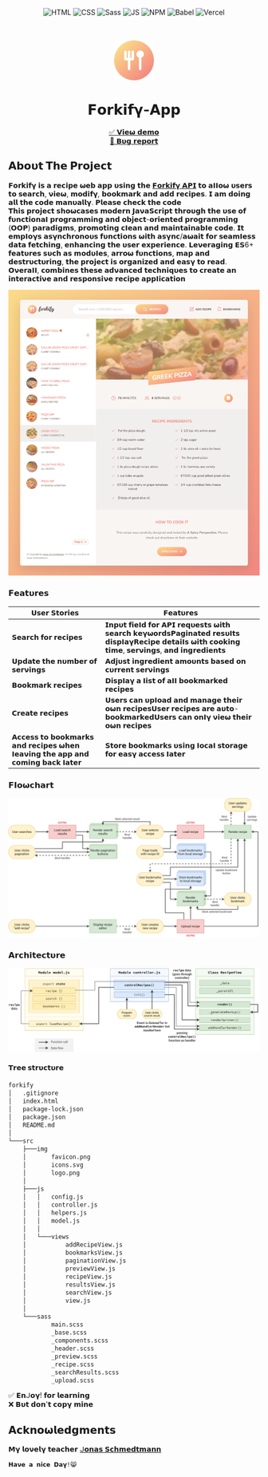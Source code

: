 <div align="center">
  
![HTML](https://img.shields.io/badge/HTML5-E34F26?style=for-the-badge&logo=html5&logoColor=white)
![CSS](https://img.shields.io/badge/CSS3-1572B6?style=for-the-badge&logo=css3&logoColor=white)
![Sass](https://img.shields.io/badge/SASS-hotpink.svg?style=for-the-badge&logo=SASS&logoColor=white)
![JS](https://img.shields.io/badge/JavaScript-F7DF1E?style=for-the-badge&logo=javascript&logoColor=black)
![NPM](https://img.shields.io/badge/NPM-%23000000.svg?style=for-the-badge&logo=npm&logoColor=white)
![Babel](https://img.shields.io/badge/Babel-F9DC3e?style=for-the-badge&logo=babel&logoColor=black)
![Vercel](https://img.shields.io/badge/Vercel-000000?style=for-the-badge&logo=vercel&logoColor=white)
  
</div>
<br/>
 
<!-- PROJECT LOGO -->
<br />
<div align="center">
  <a href="">
    <img src="./src/img/favicon.png" alt="Logo" height="80"  >
  </a>
  <h1 align="center">𝗙𝝾𝗿𝗸𝗶𝗳𝝲-𝝖𝗽𝗽</h1>

  <p align="center">
    <a href="https://forkify-app-phoenix46.netlify.app/">✅ 𝗩𝗶𝗲𝞈 𝗱𝗲𝗺𝝾</a>
    <br/>
    <a href="https://github.com/pH0enix46/Forkify-App---JAVASCRIPT/issues">🐛 𝗕𝞄𝗴 𝗿𝗲𝗽𝝾𝗿𝘁</a>
  </p>
  </div>

## 𝝖𝗯𝝾𝞄𝘁 𝗧𝗵𝗲 𝗣𝗿𝝾𝗷𝗲𝗰𝘁
𝗙𝝾𝗿𝗸𝗶𝗳𝝲 𝗶𝘀 𝗮 𝗿𝗲𝗰𝗶𝗽𝗲 𝞈𝗲𝗯 𝗮𝗽𝗽 𝞄𝘀𝗶𝗻𝗴 𝘁𝗵𝗲 [𝗙𝝾𝗿𝗸𝗶𝗳𝝲 𝝖𝗣𝗜](https://forkify-api.herokuapp.com/v2) 𝘁𝝾 𝗮𝝞𝝞𝝾𝞈 𝞄𝘀𝗲𝗿𝘀 𝘁𝝾 𝘀𝗲𝗮𝗿𝗰𝗵, 𝝼𝗶𝗲𝞈, 𝗺𝝾𝗱𝗶𝗳𝝲, 𝗯𝝾𝝾𝗸𝗺𝗮𝗿𝗸 𝗮𝗻𝗱 𝗮𝗱𝗱 𝗿𝗲𝗰𝗶𝗽𝗲𝘀. 𝗜 𝗮𝗺 𝗱𝝾𝗶𝗻𝗴 𝗮𝗹𝗹 𝘁𝗵𝗲 𝗰𝝾𝗱𝗲 𝗺𝗮𝗻𝞄𝗮𝗹𝗹𝝲. 𝗣𝗹𝗲𝗮𝘀𝗲 𝗰𝗵𝗲𝗰𝗸 𝘁𝗵𝗲 𝗰𝝾𝗱𝗲
<br/>
𝗧𝗵𝗶𝘀 𝗽𝗿𝝾𝗷𝗲𝗰𝘁 𝘀𝗵𝝾𝞈𝗰𝗮𝘀𝗲𝘀 𝗺𝝾𝗱𝗲𝗿𝗻 𝗝𝗮𝝼𝗮𝗦𝗰𝗿𝗶𝗽𝘁 𝘁𝗵𝗿𝝾𝞄𝗴𝗵 𝘁𝗵𝗲 𝞄𝘀𝗲 𝝾𝗳 𝗳𝞄𝗻𝗰𝘁𝗶𝝾𝗻𝗮𝝞 𝗽𝗿𝝾𝗴𝗿𝗮𝗺𝗺𝗶𝗻𝗴 𝗮𝗻𝗱 𝝾𝗯𝗷𝗲𝗰𝘁-𝝾𝗿𝗶𝗲𝗻𝘁𝗲𝗱 𝗽𝗿𝝾𝗴𝗿𝗮𝗺𝗺𝗶𝗻𝗴 (𝝤𝝤𝗣) 𝗽𝗮𝗿𝗮𝗱𝗶𝗴𝗺𝘀, 𝗽𝗿𝝾𝗺𝝾𝘁𝗶𝗻𝗴 𝗰𝝞𝗲𝗮𝗻 𝗮𝗻𝗱 𝗺𝗮𝗶𝗻𝘁𝗮𝗶𝗻𝗮𝗯𝝞𝗲 𝗰𝝾𝗱𝗲. 𝗜𝘁 𝗲𝗺𝗽𝝞𝝾𝝲𝘀 𝗮𝘀𝝲𝗻𝗰𝗵𝗿𝝾𝗻𝝾𝞄𝘀 𝗳𝞄𝗻𝗰𝘁𝗶𝝾𝗻𝘀 𝞈𝗶𝘁𝗵 𝗮𝘀𝝲𝗻𝗰/𝗮𝞈𝗮𝗶𝘁 𝗳𝝾𝗿 𝘀𝗲𝗮𝗺𝝞𝗲𝘀𝘀 𝗱𝗮𝘁𝗮 𝗳𝗲𝘁𝗰𝗵𝗶𝗻𝗴, 𝗲𝗻𝗵𝗮𝗻𝗰𝗶𝗻𝗴 𝘁𝗵𝗲 𝞄𝘀𝗲𝗿 𝗲𝘅𝗽𝗲𝗿𝗶𝗲𝗻𝗰𝗲. 𝗟𝗲𝝼𝗲𝗿𝗮𝗴𝗶𝗻𝗴 𝗘𝗦6+ 𝗳𝗲𝗮𝘁𝞄𝗿𝗲𝘀 𝘀𝞄𝗰𝗵 𝗮𝘀 𝗺𝝾𝗱𝞄𝝞𝗲𝘀, 𝗮𝗿𝗿𝝾𝞈 𝗳𝞄𝗻𝗰𝘁𝗶𝝾𝗻𝘀, 𝗺𝗮𝗽 𝗮𝗻𝗱 𝗱𝗲𝘀𝘁𝗿𝞄𝗰𝘁𝞄𝗿𝗶𝗻𝗴, 𝘁𝗵𝗲 𝗽𝗿𝝾𝗷𝗲𝗰𝘁 𝗶𝘀 𝝾𝗿𝗴𝗮𝗻𝗶𝘇𝗲𝗱 𝗮𝗻𝗱 𝗲𝗮𝘀𝝲 𝘁𝝾 𝗿𝗲𝗮𝗱. 𝝤𝝼𝗲𝗿𝗮𝝞𝝞, 𝗰𝝾𝗺𝗯𝗶𝗻𝗲𝘀 𝘁𝗵𝗲𝘀𝗲 𝗮𝗱𝝼𝗮𝗻𝗰𝗲𝗱 𝘁𝗲𝗰𝗵𝗻𝗶𝗾𝞄𝗲𝘀 𝘁𝝾 𝗰𝗿𝗲𝗮𝘁𝗲 𝗮𝗻 𝗶𝗻𝘁𝗲𝗿𝗮𝗰𝘁𝗶𝝼𝗲 𝗮𝗻𝗱 𝗿𝗲𝘀𝗽𝝾𝗻𝘀𝗶𝝼𝗲 𝗿𝗲𝗰𝗶𝗽𝗲 𝗮𝗽𝗽𝝞𝗶𝗰𝗮𝘁𝗶𝝾𝗻

![Forkify preview](./src/img/demo.png)

### 𝗙𝗲𝗮𝘁𝞄𝗿𝗲𝘀

| 𝗨𝘀𝗲𝗿 𝗦𝘁𝝾𝗿𝗶𝗲𝘀                                                               | 𝗙𝗲𝗮𝘁𝞄𝗿𝗲𝘀                                                                                                                                                                              |
| -------------------------------------------------------------------------- | ------------------------------------------------------------------------------------------------------------------------------------------------------------------------------------- |
| 𝗦𝗲𝗮𝗿𝗰𝗵 𝗳𝝾𝗿 𝗿𝗲𝗰𝗶𝗽𝗲𝘀                                                         | 𝗜𝗻𝗽𝞄𝘁 𝗳𝗶𝗲𝝞𝗱 𝗳𝝾𝗿 𝝖𝗣𝗜 𝗿𝗲𝗾𝞄𝗲𝘀𝘁𝘀 𝞈𝗶𝘁𝗵 𝘀𝗲𝗮𝗿𝗰𝗵 𝗸𝗲𝝲𝞈𝝾𝗿𝗱𝘀𝗣𝗮𝗴𝗶𝗻𝗮𝘁𝗲𝗱 𝗿𝗲𝘀𝞄𝝞𝘁𝘀 𝗱𝗶𝘀𝗽𝝞𝗮𝝲𝗥𝗲𝗰𝗶𝗽𝗲 𝗱𝗲𝘁𝗮𝗶𝝞𝘀 𝞈𝗶𝘁𝗵 𝗰𝝾𝝾𝗸𝗶𝗻𝗴 𝘁𝗶𝗺𝗲, 𝘀𝗲𝗿𝝼𝗶𝗻𝗴𝘀, 𝗮𝗻𝗱 𝗶𝗻𝗴𝗿𝗲𝗱𝗶𝗲𝗻𝘁𝘀 |
| 𝗨𝗽𝗱𝗮𝘁𝗲 𝘁𝗵𝗲 𝗻𝞄𝗺𝗯𝗲𝗿 𝝾𝗳 𝘀𝗲𝗿𝝼𝗶𝗻𝗴𝘀                                              | 𝝖𝗱𝗷𝞄𝘀𝘁 𝗶𝗻𝗴𝗿𝗲𝗱𝗶𝗲𝗻𝘁 𝗮𝗺𝝾𝞄𝗻𝘁𝘀 𝗯𝗮𝘀𝗲𝗱 𝝾𝗻 𝗰𝞄𝗿𝗿𝗲𝗻𝘁 𝘀𝗲𝗿𝝼𝗶𝗻𝗴𝘀                                                                             |
| 𝝗𝝾𝝾𝗸𝗺𝗮𝗿𝗸 𝗿𝗲𝗰𝗶𝗽𝗲𝘀                                                           | 𝗗𝗶𝘀𝗽𝝞𝗮𝝲 𝗮 𝝞𝗶𝘀𝘁 𝝾𝗳 𝗮𝝞𝝞 𝗯𝝾𝝾𝗸𝗺𝗮𝗿𝗸𝗲𝗱 𝗿𝗲𝗰𝗶𝗽𝗲𝘀                                                                                                  |
| 𝗖𝗿𝗲𝗮𝘁𝗲 𝗿𝗲𝗰𝗶𝗽𝗲𝘀                                                             | 𝗨𝘀𝗲𝗿𝘀 𝗰𝗮𝗻 𝞄𝗽𝝞𝝾𝗮𝗱 𝗮𝗻𝗱 𝗺𝗮𝗻𝗮𝗴𝗲 𝘁𝗵𝗲𝗶𝗿 𝝾𝞈𝗻 𝗿𝗲𝗰𝗶𝗽𝗲𝘀𝗨𝘀𝗲𝗿 𝗿𝗲𝗰𝗶𝗽𝗲𝘀 𝗮𝗿𝗲 𝗮𝞄𝘁𝝾-𝗯𝝾𝝾𝗸𝗺𝗮𝗿𝗸𝗲𝗱𝗨𝘀𝗲𝗿𝘀 𝗰𝗮𝗻 𝝾𝗻𝝞𝝲 𝝼𝗶𝗲𝞈 𝘁𝗵𝗲𝗶𝗿 𝝾𝞈𝗻 𝗿𝗲𝗰𝗶𝗽𝗲𝘀            |
| 𝝖𝗰𝗰𝗲𝘀𝘀 𝘁𝝾 𝗯𝝾𝝾𝗸𝗺𝗮𝗿𝗸𝘀 𝗮𝗻𝗱 𝗿𝗲𝗰𝗶𝗽𝗲𝘀 𝞈𝗵𝗲𝗻 𝝞𝗲𝗮𝝼𝗶𝗻𝗴 𝘁𝗵𝗲 𝗮𝗽𝗽 𝗮𝗻𝗱 𝗰𝝾𝗺𝗶𝗻𝗴 𝗯𝗮𝗰𝗸 𝝞𝗮𝘁𝗲𝗿 | 𝗦𝘁𝝾𝗿𝗲 𝗯𝝾𝝾𝗸𝗺𝗮𝗿𝗸𝘀 𝞄𝘀𝗶𝗻𝗴 𝝞𝝾𝗰𝗮𝝞 𝘀𝘁𝝾𝗿𝗮𝗴𝗲 𝗳𝝾𝗿 𝗲𝗮𝘀𝝲 𝗮𝗰𝗰𝗲𝘀𝘀 𝝞𝗮𝘁𝗲𝗿     


### 𝗙𝝞𝝾𝞈𝗰𝗵𝗮𝗿𝘁
<img src='./src/flowchart/forkify-flowchart-part-3.png' alt='flowchart' >

### 𝝖𝗿𝗰𝗵𝗶𝘁𝗲𝗰𝘁𝞄𝗿𝗲
<img src='./src/flowchart/forkify-architecture-recipe-loading.png' alt='architecture' >

#### 𝗧𝗿𝗲𝗲 𝘀𝘁𝗿𝞄𝗰𝘁𝞄𝗿𝗲

```
forkify
│   .gitignore
│   index.html
│   package-lock.json
│   package.json
│   README.md
│
└───src
    ├───img
    │       favicon.png
    │       icons.svg
    │       logo.png
    │
    ├───js
    │   │   config.js
    │   │   controller.js
    │   │   helpers.js
    │   │   model.js
    │   │
    │   └───views
    │           addRecipeView.js
    │           bookmarksView.js
    │           paginationView.js
    │           previewView.js
    │           recipeView.js
    │           resultsView.js
    │           searchView.js
    │           view.js
    │
    └───sass
            main.scss
            _base.scss
            _components.scss
            _header.scss
            _preview.scss
            _recipe.scss
            _searchResults.scss
            _upload.scss
```


✅ 𝗘𝗻ᒍ𝝾𝝲! 𝗳𝝾𝗿 𝗹𝗲𝗮𝗿𝗻𝗶𝗻𝗴 
<br/>
❌ 𝗕𝞄𝘁 𝗱𝝾𝗻'𝘁 𝗰𝝾𝗽𝝲 𝗺𝗶𝗻𝗲

## 𝝖𝗰𝗸𝗻𝝾𝞈𝗹𝗲𝗱𝗴𝗺𝗲𝗻𝘁𝘀
𝗠𝝲 𝗹𝝾𝝼𝗲𝗹𝝲 𝘁𝗲𝗮𝗰𝗵𝗲𝗿 [ᒍ𝝾𝗻𝗮𝘀 𝗦𝗰𝗵𝗺𝗲𝗱𝘁𝗺𝗮𝗻𝗻](https://github.com/jonasschmedtmann)


```
𝗛𝗮𝝼𝗲 𝗮 𝗻𝗶𝗰𝗲 𝗗𝗮𝝲!😸
```
